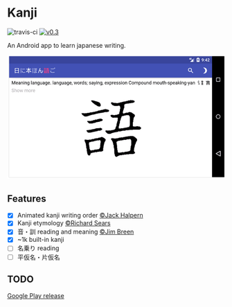 Kanji
=====
![travis-ci](https://travis-ci.org/arbitrary-dev/kanji.svg?branch=master)
[![v0.3](https://img.shields.io/badge/download-v0.3-brightgreen.svg)](https://github.com/arbitrary-dev/kanji/releases/download/v0.3/kanji-0.3.apk)

An Android app to learn japanese writing.

![screenshot](https://github.com/arbitrary-dev/kanji/raw/master/screenshot.png "screenshot")

## Features
- [X] Animated kanji writing order [&copy;Jack Halpern](http://cjki.org)
- [X] Kanji etymology [&copy;Richard Sears](http://hanziyuan.net/#donation)
- [X] 音・訓 reading and meaning [&copy;Jim Breen](http://www.edrdg.org/cgi-bin/wwwjdic/wwwjdic?1B)
- [X] ~1k built-in kanji
- [ ] 名乗り reading
- [ ] 平仮名・片仮名

## TODO
[Google Play release](https://github.com/arbitrary-dev/kanji/projects/1)
